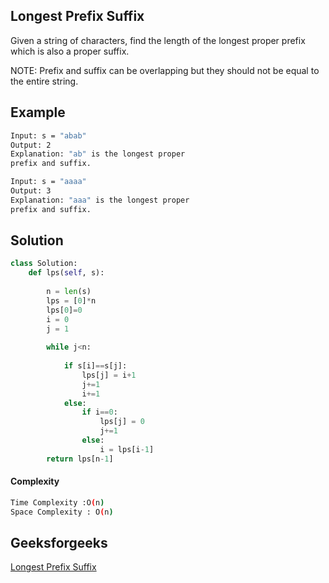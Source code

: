 ## Longest Prefix Suffix
Given a string of characters, find the length of the longest proper prefix which is also a proper suffix.

NOTE: Prefix and suffix can be overlapping but they should not be equal to the entire string.

## Example 
```bash
Input: s = "abab"
Output: 2
Explanation: "ab" is the longest proper 
prefix and suffix. 

Input: s = "aaaa"
Output: 3
Explanation: "aaa" is the longest proper 
prefix and suffix.
```


## Solution 

```python
class Solution:
	def lps(self, s):
	    
	    n = len(s)
	    lps = [0]*n
	    lps[0]=0
	    i = 0
	    j = 1
	    
	    while j<n:
	        
	        if s[i]==s[j]:
	            lps[j] = i+1
	            j+=1
	            i+=1
	        else:
	            if i==0:
	                lps[j] = 0
	                j+=1
	            else:
	                i = lps[i-1]
	    return lps[n-1]

 ```
#### Complexity
```bash
Time Complexity :O(n)
Space Complexity : O(n)
```

## Geeksforgeeks
[Longest Prefix Suffix](https://practice.geeksforgeeks.org/problems/longest-prefix-suffix2527/1?page=1&difficulty[]=1&difficulty[]=2&status[]=unsolved&company[]=Amazon&company[]=Microsoft&company[]=Flipkart&company[]=Adobe&company[]=Google&company[]=Accolite&company[]=Snapdeal%20&company[]=Paytm&company[]=Goldman%20Sachs&company[]=OYO%20Rooms&category[]=Strings&sortBy=submissions)
